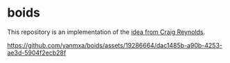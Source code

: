 # boids

This repository is an implementation of the [idea from Craig Reynolds](https://www.red3d.com/cwr/boids/).

https://github.com/yanmxa/boids/assets/19286664/dac1485b-a90b-4253-ae3d-5904f2ecb28f
